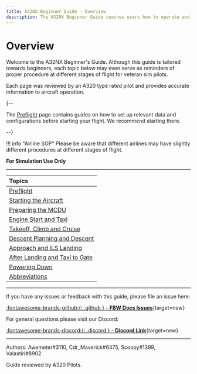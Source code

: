 ```yaml
---
title: A32NX Beginner Guide - Overview
description: The A32NX Beginner Guide teaches users how to operate and fly the FlyByWire A32NX aircraft.
---
```


<link rel="stylesheet" href="../../../stylesheets/toc-tables.css">

# Overview

Welcome to the A32NX Beginner's Guide. Although this guide is tailored towards beginners, each topic below may even serve as reminders of proper procedure at different stages of flight for veteran sim pilots.

Each page was reviewed by an A320 type rated pilot and provides accurate information to aircraft operation.

{--

The [Preflight](preflight.md) page contains guides on how to set up relevant data and configurations before starting your flight. We recommend starting there.

--}

!!! info "Airline SOP"
    Please be aware that different airlines may have slightly different procedures at different stages of flight.

**For Simulation Use Only**

---

| Topics                                               |
|:-----------------------------------------------------|
| [Preflight](preflight.md)                            |
| [Starting the Aircraft](starting-the-aircraft.md)    |
| [Preparing the MCDU](preparing-mcdu.md)              |
| [Engine Start and Taxi](engine-start-taxi.md)        |
| [Takeoff, Climb and Cruise](takeoff-climb-cruise.md) |
| [Descent Planning and Descent](descent.md)           |
| [Approach and ILS Landing](landing.md)               |
| [After Landing and Taxi to Gate](after-landing.md)   |
| [Powering Down](powering-down.md)                    |
| [Abbreviations](../abbreviations.md)                 |

---

If you have any issues or feedback with this guide, please file an issue here:

[:fontawesome-brands-github:{: .github } -  **FBW Docs Issues**](https://github.com/flybywiresim/docs/issues){target=new}

For general questions please visit our Discord:

[:fontawesome-brands-discord:{: .discord } - **Discord Link**](https://discord.gg/flybywire){target=new}

---

Authors: Awemeter#3110, Cdr_Maverick#6475, Scoopy#1399, Valastiri#8902

Guide reviewed by A320 Pilots.
